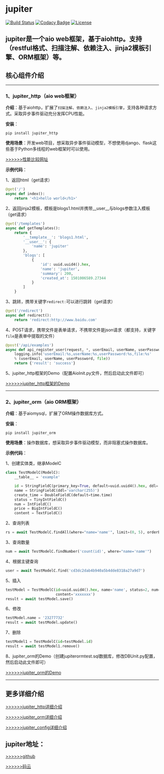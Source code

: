 # jupiter

[![Build Status](https://travis-ci.org/dianbaer/jupiter.svg?branch=master)](https://travis-ci.org/dianbaer/jupiter)
[![Codacy Badge](https://api.codacy.com/project/badge/Grade/8c69b645d91f4407a74dcf1e56d67e52)](https://www.codacy.com/app/232365732/jupiter?utm_source=github.com&amp;utm_medium=referral&amp;utm_content=dianbaer/jupiter&amp;utm_campaign=Badge_Grade)
[![License](https://img.shields.io/badge/License-MIT-blue.svg)](LICENSE)

## jupiter是一个aio web框架，基于aiohttp。支持（restful格式、扫描注解、依赖注入、jinja2模板引擎、ORM框架）等。

## 核心组件介绍

--------------

### 1、jupiter_http（aio web框架）

**介绍**：基于aiohttp，扩展了``扫描注解``、``依赖注入``、``jinja2模板引擎``，支持各种请求方式。采取异步事件驱动充分发挥CPU性能。

**安装**：
```
pip install jupiter_http
```
**使用场景**：开发web项目，想采取异步事件驱动模型，不想使用django、flask这些基于Python多线程的web框架时可以使用。

[>>>>>>性能比较网址](http://klen.github.io/py-frameworks-bench/)
	
**示例代码**：

1、返回html（get请求）
```python
@get('/')
async def index():
    return '<h1>hello world</h1>'
```
2、返回jinja2模板，模板是blogs1.html并携带__user__与blogs参数注入模板（get请求）
```python
@get('/templates')
async def getTemplates():
    return {
        '__template__': 'blogs1.html',
        '__user__': {
            'name': 'jupiter'
        },
        'blogs': [
            {
                'id': uuid.uuid4().hex,
                'name': 'jupiter',
                'summary': 200,
                'created_at': 1501006589.27344
            }
        ]
    }
```
3、跳转，携带关键字``redirect:``可以进行跳转（get请求）
```python
@get('/redirect')
async def redirect():
    return 'redirect:http://www.baidu.com'
```
4、POST请求，携带文件是表单请求，不携带文件是json请求（都支持，关键字``file``是表单中提取的文件）
```python
@post('/api/examples')
async def api_register_user(request, *, userEmail, userName, userPassword, file=None):
    logging.info('userEmail:%s,userName:%s,userPassword:%s,file:%s' 
	% (userEmail, userName, userPassword, file))
    return {'result': 'success'}
```

5、jupiter_http框架的Demo（配置AioInit.py文件，然后启动此文件即可）

[>>>>>>jupiter_http框架的Demo](./jupiter_http_test)

----------------








### 2、jupiter_orm（aio ORM框架）

**介绍**：基于aiomysql，扩展了ORM操作数据库方式。

**安装**：
```
pip install jupiter_orm
```
**使用场景**：操作数据库，想采取异步事件驱动模型，而非阻塞式操作数据库。

**示例代码**：

1、创建实体类，继承ModelC
```python
class TestModelC(ModelC):
    __table__ = 'example'

    id = StringFieldC(primary_key=True, default=uuid.uuid4().hex, ddl='varchar(64)')
    name = StringFieldC(ddl='varchar(255)')
    create_time = DoubleFieldC(default=time.time)
    status = TinyIntFieldC()
    num = IntFieldC()
    price = BigIntFieldC()
    content = TextFieldC()
```
2、查询列表
```python
rs = await TestModelC.findAll(where="name='name'", limit=(0, 5), orderBy='id')
```
3、查询数量
```python
num = await TestModelC.findNumber('count(id)', where="name='name'")
```
4、根据主键查询
```python
user = await TestModelC.find('cd3dc2dab4b940a5b4dde8318a27a9d7')
```
5、插入
```python
testModel = TestModelC(id=uuid.uuid4().hex, name='name', status=2, num=123, price=111111111119,
					   content='xxxxxxx')
result = await testModel.save()
```
6、修改
```python
testModel.name = '23277732'
result = await testModel.update()
```
7、删除
```python
testModel1 = TestModelC(id=testModel.id)
result = await testModel1.remove()
```
8、jupiter_orm的Demo（创建jupiterormtest.sql数据库，修改DBUnit.py配置，然后启动此文件即可）
	
[>>>>>>jupiter_orm的Demo](./jupiter_orm_test)


------



## 更多详细介绍

[>>>>>>jupiter_http详细介绍](./jupiter_http)

[>>>>>>jupiter_orm详细介绍](./jupiter_orm)

[>>>>>>jupiter_config详细介绍](./jupiter_config)

## jupiter地址：

[>>>>>>github](https://github.com/dianbaer/jupiter)

[>>>>>>码云](https://gitee.com/dianbaer/firstaio)


	
